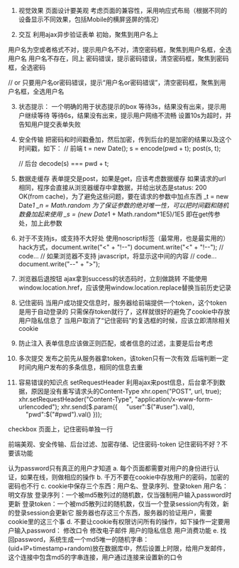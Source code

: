 1. 视觉效果
  页面设计要美观
  考虑页面的兼容性，采用响应式布局（根据不同的设备显示不同效果，包括Mobile的横屏竖屏的情况）

2. 交互
  利用ajax异步验证表单
  初始，聚焦到用户名上

  用户名为空或者格式不对，提示用户名不对，清空密码框，聚焦到用户名框，全选用户名
  用户名不存在，同上
  密码错误，提示密码错误，清空密码框，聚焦到密码框，全选密码

  // or
  只要用户名or密码错误，提示“用户名or密码错误”，清空密码框，聚焦到用户名框，全选用户名

3. 状态提示：
  一个明确的用于状态提示的box
  等待3s，结果没有出来，提示用户继续等待
  等待6s，结果没有出来，提示用户网络不流畅
  设置10s为超时，并告知用户提交表单失败

4. 安全传输
  把密码和时间戳叠加，然后加密，传到后台的是加密的结果以及这个时间戳，如下：
    // 前端
    t = new Date();
    s = encode(pwd + t);
    post(s, t);

    // 后台
    decode(s) === pwd + t;

5. 数据走缓存
  表单提交是post，如果是get，应该考虑数据缓存
  如果请求的url相同，程序会直接从浏览器缓存中拿数据，并给出状态是status: 200 OK(from cache)，为了避免这些问题，要在请求的参数中加点东西
    _t = new Date*1
    _n = Math.random
    为了保证参数的绝对唯一性，可以把时间戳和随机数叠加起来使用
    _s = (new Date*1 + Math.random*1E5)/1E5
    即在get传参处，加上此参数

6. 对于不支持js，或支持不大好处
  使用noscript标签（最常用，也是最实用的）
  hack方式，document.write("<" + "!--")
    document.write("<" + "!--");
    // code...
    // 如果浏览器不支持 javascript，将显示这中间的内容
    // code...
    document.write("--" + ">");

7. 浏览器后退按钮
  ajax拿到success的状态码时，立刻做跳转
  不能使用window.location.href，应该使用window.location.replace替换当前历史记录

8. 记住密码
  当用户成功提交信息时，服务器给前端提供一个token，这个token是用于自动登录的
  只需保存token就行了，这样就很好的避免了cookie中存放用户隐私信息了
  当用户取消了“记住密码”的复选框的时候，应该立即清除相关cookie

9. 防止注入
  表单信息应该做正则匹配，或者信息的过滤，主要是后台考虑

10. 多次提交
  发布之前先从服务器拿token，该token只有一次有效
  后端判断一定时间内用户发布的多条信息，相同的信息去重

11. 容易错误的知识点
  setRequestHeader
  利用ajax来post信息，后台拿不到数据，原因是没有重写请求头的Content-Type
    xhr.open("POST", url, true);
    xhr.setRequestHeader("Content-Type", "application/x-www-form-urlencoded");
    xhr.send($.param({
        "user":$("#user").val(),
        "pwd":$("#pwd").val()
    }));

  checkbox
  页面上，记住密码单独一行


前端美观、安全传输、后台过滤、加密存储、记住密码-token
记住密码不好？不要该功能

认为password只有真正的用户才知道
a. 每个页面都需要对用户的身份进行认证，如果在线，则做相应的操作
b. 千万不要在cookie中存放用户的密码，加密的密码也不行
c. cookie中保存三个东西：用户名、登录序列、登录token
  用户名：明文存放
  登录序列：一个被md5散列过的随机数，仅当强制用户输入password时更新
  登录token：一个被md5散列过的随机数，仅当一个登录session内有效，新的登录session会更新它
  服务器也存这三个东西，服务器的验证用户，需要cookie里的这三个事
d. 不要让cookie有权限访问所有的操作，如下操作一定要用户输入password：
  修改口令
  修改电子邮件
  用户的隐私信息
  用户消费功能
e. 找回password，系统生成一个md5唯一的随机字串：(uid+IP+timestamp+random)放在数据库中，然后设置上时限，给用户发邮件，这个连接中包含md5的字串连接，用户通过连接来设置新的口令

